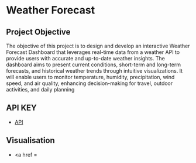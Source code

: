 # Weather Forecast
## Project Objective
The objective of this project is to design and develop an interactive Weather Forecast Dashboard that leverages real-time data from a weather API to provide users with accurate and up-to-date weather insights. The dashboard aims to present current conditions, short-term and long-term forecasts, and historical weather trends through intuitive visualizations. It will enable users to monitor temperature, humidity, precipitation, wind speed, and air quality, enhancing decision-making for travel, outdoor activities, and daily planning
## API KEY
- <a href ="https://www.weatherapi.com/my/">API</a>
## Visualisation
- <a href =
